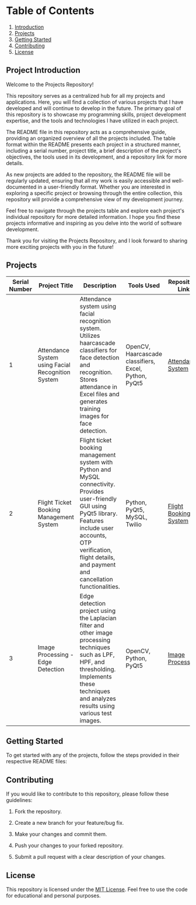 # Table of Contents

1. [Introduction](#project-introduction)
2. [Projects](#projects)
3. [Getting Started](#getting-started)
4. [Contributing](#contributing)
5. [License](#license)


## Project Introduction

Welcome to the Projects Repository!

This repository serves as a centralized hub for all my projects and applications. Here, you will find a collection of various projects that I have developed and will continue to develop in the future. The primary goal of this repository is to showcase my programming skills, project development expertise, and the tools and technologies I have utilized in each project.

The README file in this repository acts as a comprehensive guide, providing an organized overview of all the projects included. The table format within the README presents each project in a structured manner, including a serial number, project title, a brief description of the project's objectives, the tools used in its development, and a repository link for more details.

As new projects are added to the repository, the README file will be regularly updated, ensuring that all my work is easily accessible and well-documented in a user-friendly format. Whether you are interested in exploring a specific project or browsing through the entire collection, this repository will provide a comprehensive view of my development journey.

Feel free to navigate through the projects table and explore each project's individual repository for more detailed information. I hope you find these projects informative and inspiring as you delve into the world of software development.

Thank you for visiting the Projects Repository, and I look forward to sharing more exciting projects with you in the future!


## Projects

| Serial Number | Project Title | Description | Tools Used | Repository Link |
|---------------|---------------|-------------|------------|-----------------|
| 1             | Attendance System using Facial Recognition System | Attendance system using facial recognition system. Utilizes haarcascade classifiers for face detection and recognition. Stores attendance in Excel files and generates training images for face detection. | OpenCV, Haarcascade classifiers, Excel, Python, PyQt5 | [Attendance System](https://github.com/Haleshot/Attendance_System) |
| 2             | Flight Ticket Booking Management System | Flight ticket booking management system with Python and MySQL connectivity. Provides user-friendly GUI using PyQt5 library. Features include user accounts, OTP verification, flight details, and payment and cancellation functionalities. | Python, PyQt5, MySQL, Twilio | [Flight Booking System](https://github.com/Haleshot/Flight_Booking_System) |
| 3             | Image Processing - Edge Detection | Edge detection project using the Laplacian filter and other image processing techniques such as LPF, HPF, and thresholding. Implements these techniques and analyzes results using various test images. | OpenCV, Python, PyQt5 | [Image Processing](https://github.com/Haleshot/Image_Processing) |


## Getting Started

To get started with any of the projects, follow the steps provided in their respective README files:

## Contributing

If you would like to contribute to this repository, please follow these guidelines:

1. Fork the repository.

2. Create a new branch for your feature/bug fix.

3. Make your changes and commit them.

4. Push your changes to your forked repository.

5. Submit a pull request with a clear description of your changes.

## License

This repository is licensed under the [MIT License](LICENSE). Feel free to use the code for educational and personal purposes.

